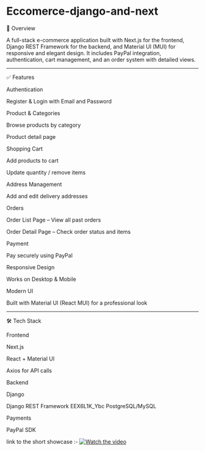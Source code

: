 # Eccomerce-django-and-next

📌 Overview

A full-stack e-commerce application built with Next.js for the frontend, Django REST Framework for the backend, and Material UI (MUI) for responsive and elegant design. It includes PayPal integration, authentication, cart management, and an order system with detailed views.


---

✅ Features

Authentication

Register & Login with Email and Password


Product & Categories

Browse products by category

Product detail page


Shopping Cart

Add products to cart

Update quantity / remove items


Address Management

Add and edit delivery addresses


Orders

Order List Page – View all past orders

Order Detail Page – Check order status and items


Payment

Pay securely using PayPal


Responsive Design

Works on Desktop & Mobile


Modern UI

Built with Material UI (React MUI) for a professional look




---

🛠️ Tech Stack

Frontend

Next.js

React + Material UI


Axios for API calls


Backend

Django

Django REST Framework
EEX6L1K_Ybc
PostgreSQL/MySQL


Payments

PayPal SDK

link to the short showcase :- [![Watch the video](https://img.youtube.com/vi/EEX6L1K_Ybc/maxresdefault.jpg)](https://youtube.com/shorts/EEX6L1K_Ybc)
